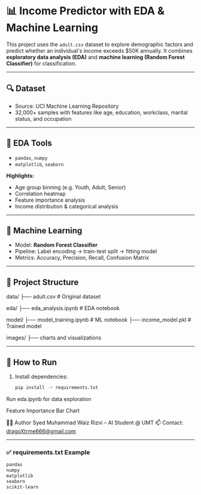 # 📊 Income Predictor with EDA & Machine Learning

This project uses the `adult.csv` dataset to explore demographic factors and predict whether an individual's income exceeds $50K annually. It combines **exploratory data analysis (EDA)** and **machine learning (Random Forest Classifier)** for classification.

---

## 🔍 Dataset

- Source: UCI Machine Learning Repository
- 32,000+ samples with features like age, education, workclass, marital status, and occupation

---

## 🧪 EDA Tools

- `pandas`, `numpy`
- `matplotlib`, `seaborn`

**Highlights:**
- Age group binning (e.g. Youth, Adult, Senior)
- Correlation heatmap
- Feature importance analysis
- Income distribution & categorical analysis

---

## 🤖 Machine Learning

- Model: **Random Forest Classifier**
- Pipeline: Label encoding → train-test split → fitting model
- Metrics: Accuracy, Precision, Recall, Confusion Matrix

---

## 📁 Project Structure

data/
├── adult.csv # Original dataset

eda/
├── eda_analysis.ipynb # EDA notebook

model/
├── model_training.ipynb # ML notebook
├── income_model.pkl # Trained model

images/
├── charts and visualizations

---

## 📝 How to Run

1. Install dependencies:
   ```bash
   pip install -r requirements.txt
Run eda.ipynb for data exploration

Feature Importance Bar Chart

👨‍💻 Author
Syed Muhammad Waiz Rizvi – AI Student @ UMT
📫 Contact: dragoXtrme666@gmail.com

---

### ✅ requirements.txt Example

```txt
pandas
numpy
matplotlib
seaborn
scikit-learn
